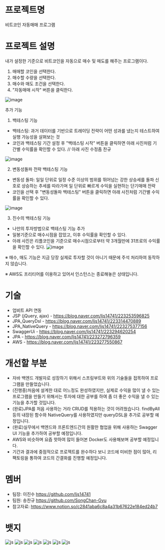 # 프로젝트명
비트코인 자동매매 프로그램

# 프로젝트 설명
내가 설정한 기준으로 비트코인을 자동으로 매수 및 매도를 해주는 프로그램이다.
1. 매매할 코인을 선택한다.
2. 매수할 수량을 선택한다.
3. 매수와 매도 조건을 선택한다.
4. "자동매매 시작" 버튼을 클릭한다.
   
![image](https://github.com/ljs14741/Autotrading/assets/39641715/347595fd-6a71-4342-8317-1d1049b7a5e2)

추가 기능
1. 백테스팅 기능
  - 백테스팅: 과거 데이터를 기반으로 트레이딩 전략이 어떤 성과를 냈는지 테스트하여 실행 가능성을 살펴보는 것
  - 코인과 백테스팅 기간 설정 후 "백테스팅 시작" 버튼을 클릭하면 아래 사진처럼 기간별 수익률을 확인할 수 있다.          // 아래 사진 수정좀 찬규
    
![image](https://github.com/ljs14741/Autotrading/assets/39641715/cee600f7-2925-4e81-a044-e7a20cdbcaef)

2. 변동성돌파 전략 백테스팅 기능
  - 변동성 돌파: 일일 단위로 일정 수준 이상의 범위를 뛰어넘는 강한 상승세를 돌파 신호로 상승하는 추세를 따라가며 일 단위로 빠르게 수익을 실현하는 단기매매 전략
  - 코인을 선택 후 "변동성돌파 백테스팅" 버튼을 클릭하면 아래 사진처럼 기간별 수익률을 확인할 수 있다.
    
![image](https://github.com/ljs14741/Autotrading/assets/39641715/81e14415-11ca-4422-b74e-a9b6d9d1f616)

3. 진수의 백테스팅 기능
  - 나만의 투자방법으로 백테스팅 기능 추가
  - 일봉기준으로 매수시점을 잡았고, 이후 수익률을 확인할 수 있다.
  - 아래 사진은 리플코인을 기준으로 매수시점으로부터 약 3개월만에 31프로의 수익률을 확인할 수 있다.
![image](https://github.com/ljs14741/Autotrading/assets/39641715/832065ca-63e7-4ee8-9232-8fc92f745e8a)

※ 매수, 매도 기능은 지금 당장 실제로 투자할 것이 아니기 때문에 주석 처리하여 동작하지 않습니다.

※ AWS도 프리티어를 이용하고 있어서 인스턴스는 종료해놓은 상태입니다.


# 기술
- 업비트 API 연동
- JSP (jQuery, ajax) - https://blog.naver.com/ljs14741/223253596825
- JPA_QueryDsl - https://blog.naver.com/ljs14741/223314470889
- JPA_NativeQuery - https://blog.naver.com/ljs14741/223275377156
- SwaggerUi - https://blog.naver.com/ljs14741/223294620254
- JPA - https://blog.naver.com/ljs14741/223272796359
- AWS - https://blog.naver.com/ljs14741/223277550867

# 개선할 부분 
- 자바 백엔드 개발자로 성장하기 위해서 스프링부트와 위의 기술들을 접목하여 프로그램을 만들었습니다.
- (진행중)처음에 설계한 대로 어느정도 완성하였지만, 실제로 수익을 많이 낼 수 있는 프로그램을 만들기 위해서는 투자에 대한 공부를 하여 좀 더 좋은 수익을 낼 수 있는 기능을 추가할 것입니다.
- (완료)JPA를 처음 사용하는 거라 CRUD를 적용하는 것이 어려웠습니다. findByAll 등의 내장된 함수와 NativeQuery를 사용하였지만 queryDSL을 추가로 공부할 예정입니다.
- (완료)실무에서 백엔드와 프론트엔드간의 원활한 협업을 위해 사용하는 Swagger UI 기능을 추가하여 공부할 예정입니다.
- AWS와 비슷하며 요즘 핫하여 많이 들어본 Docker도 사용해보며 공부할 예정입니다.
- 기간과 결과에 중점적으로 프로젝트를 완수하다 보니 코드에 미비한 점이 많아, 리팩토링을 통하여 코드의 간결화를 진행할 예정입니다.

# 멤버
- 팀장: 이진수 https://github.com/ljs14741
- 팀원: 송찬규 https://github.com/SongChan-Gyu
- 참고자료: https://www.notion.so/c2841aba6c8a4a31b67622e184ed24b7

# 뱃지
![js](https://img.shields.io/badge/Java-ED8B00?style=for-the-badge&logo=openjdk&logoColor=white)
![js](https://img.shields.io/badge/Spring-6DB33F?style=for-the-badge&logo=spring&logoColor=white)
![js](https://img.shields.io/badge/HTML-239120?style=for-the-badge&logo=html5&logoColor=white)
![js](https://img.shields.io/badge/CSS-239120?&style=for-the-badge&logo=css3&logoColor=white)
![js](https://img.shields.io/badge/JavaScript-F7DF1E?style=for-the-badge&logo=JavaScript&logoColor=white)
![js](https://img.shields.io/badge/Amazon_AWS-232F3E?style=for-the-badge&logo=amazon-aws&logoColor=white)
![js](https://img.shields.io/badge/IntelliJ_IDEA-000000.svg?style=for-the-badge&logo=intellij-idea&logoColor=white)
